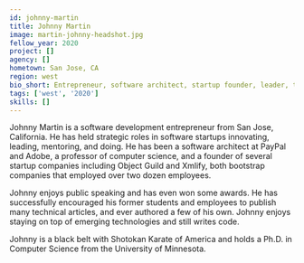 ```yaml
---
id: johnny-martin
title: Johnny Martin
image: martin-johnny-headshot.jpg
fellow_year: 2020
project: []
agency: []
hometown: San Jose, CA
region: west
bio_short: Entrepreneur, software architect, startup founder, leader, teacher. Hands-on technologist, computer science Ph.D. who still writes code.
tags: ['west', '2020']
skills: []
---
```


Johnny Martin is a software development entrepreneur from San Jose, California. He has held strategic roles in software startups innovating, leading, mentoring, and doing. He has been a software architect at PayPal and Adobe, a professor of computer science, and a founder of several startup companies including Object Guild and Xmlify, both bootstrap companies that employed over two dozen employees.

Johnny enjoys public speaking and has even won some awards. He has successfully encouraged his former students and employees to publish many technical articles, and ever authored a few of his own. Johnny enjoys staying on top of emerging technologies and still writes code.

Johnny is a black belt with Shotokan Karate of America and holds a Ph.D. in Computer Science from the University of Minnesota.
